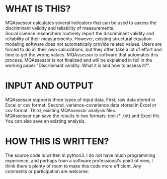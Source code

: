 WHAT IS THIS?
==========
MQAssessor calculates several indicators that can be used to assess the discriminant validity and reliability of measurements.\
Social science researchers routinely report the discriminant validity and reliability of their measurements. However, existing structural equation modeling software does not automatically provide related values. Users are forced to do all their own calculations, but they often take a lot of effort and time to get the wrong values. MQAssessor is software that automates this process. MQAssessor is not finalized and will be explained in full in the working paper "Discrminant validity: What it is and how to assess it?".

INPUT AND OUTPUT
===============
MQAssessor supports three types of input data. First, raw data stored in Excel or csv format. Second, variance-covariance data stored in Excel or csv format. Third, existing MQAssessor analysis files.\
MQAssessor can save the results in two formats: text (* .txt) and Excel file. You can also save an existing analysis.

HOW THIS IS WRITTEN?
================
The source code is written in python3. I do not have much programming experience, and perhaps from a software professional's point of view, I think there's plenty of room to make this code more efficient. Any comments or participation are welcome.

